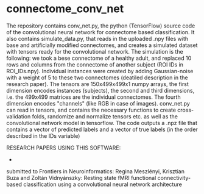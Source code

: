 ﻿# connectome_conv_net
The repository contains conv_net.py, the python (TensorFlow) source code of the convolutional neural network for connectome based classification. It also contains simulate_data.py, that reads in the uploaded .npy files with base and artificially modified connectomes, and creates a simulated dataset with tensors ready for the convolutional network. The simulation is the following: we took a bese connectome of a healthy adult, and replaced 10 rows and columns from the connectome of another subject (ROI IDs in ROI_IDs.npy). Individual instances were created by adding Gaussian-noise with a weight of 5 to these two connectomes (deatiled description in the research paper). The tensors are 150x499x499x1 numpy arrays, the first dimension encodes instances (subjects), the second and third dimensions, i.e. the 499x499 matrices are the individual connectomes. The fourth dimension encodes "channels" (like RGB in case of images). 
conv_net.py can read in tensors, and contains the necessary functions to create cross-validation folds, randomize and normalize tensors etc. as well as the convolutional network model in tensorflow. The code outputs a .npz file that contains a vector of predicted labels and a vector of true labels (in the order described in the IDs variable)
 
  
RESEARCH PAPERS USING THIS SOFTWARE:

- 

submitted to Frontiers in Neuroinformatics:
Regina Meszlényi, Krisztian Buza and Zoltán Vidnyánszky: Resting state fMRI functional connectivity-based classification using a convolutional neural network architecture